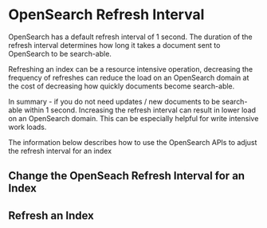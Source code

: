 # OpenSearch Refresh Interval
OpenSearch has a default refresh interval of 1 second. The duration of the refresh interval determines how long it takes a document sent to OpenSearch to be search-able. 

Refreshing an index can be a resource intensive operation, decreasing the frequency of refreshes can reduce the load on an OpenSearch domain at the cost of decreasing how quickly documents become search-able. 

In summary - if you do not need updates / new documents to be search-able within 1 second. Increasing the refresh interval can result in lower load on an OpenSearch domain. This can be especially helpful for write intensive work loads.

The information below describes how to use the OpenSearch APIs to adjust the refresh interval for an index

## Change the OpenSeach Refresh Interval for an Index

## Refresh an Index
